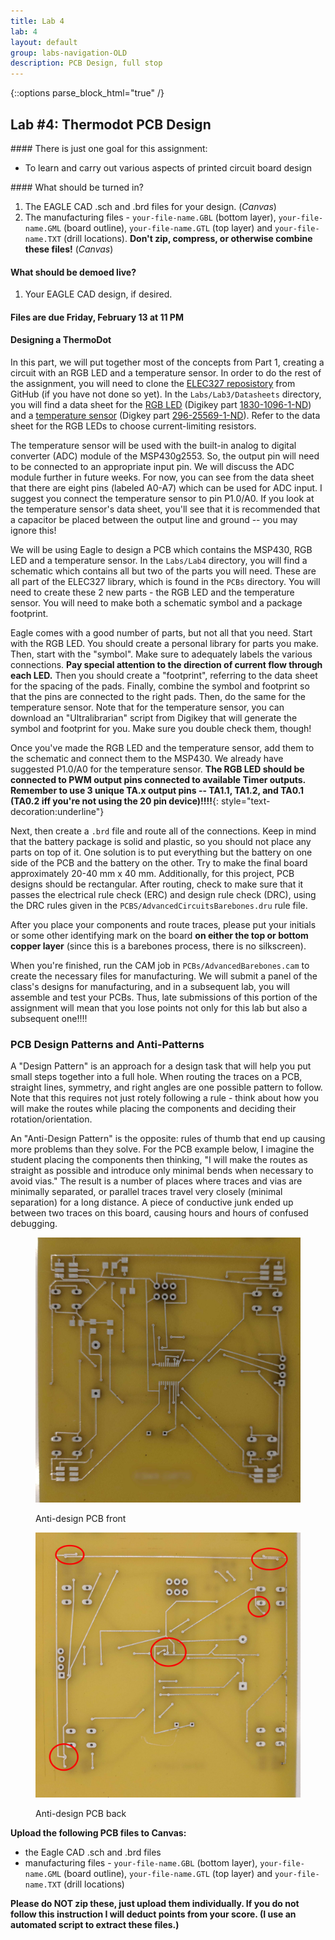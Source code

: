 ```yaml
---
title: Lab 4
lab: 4
layout: default
group: labs-navigation-OLD
description: PCB Design, full stop
---
```



{::options parse_block_html="true" /}


## Lab #4: Thermodot PCB Design

<div class="alert alert-info" role="alert">
#### There is just one goal for this assignment:

  - To learn and carry out various aspects of printed circuit board design
  
</div>

<div class="alert alert-danger" role="alert">
#### What should be turned in?

  1. The EAGLE CAD .sch and .brd files for your design. (_Canvas_)
  2. The manufacturing files - `your-file-name.GBL` (bottom layer), `your-file-name.GML` (board
  outline), `your-file-name.GTL` (top layer) and `your-file-name.TXT` (drill locations).
  **Don't zip, compress, or otherwise combine these files!** (_Canvas_)

#### What should be demoed live?
  1. Your EAGLE CAD design, if desired.

#### Files are due Friday, February 13 at 11 PM

</div>

#### Designing a ThermoDot

In this part, we will put together most of the concepts from Part 1, creating a circuit with an
RGB LED and a temperature sensor. In order to do the rest of the assignment, you will need to
clone the [ELEC327 reposistory](https://github.com/ckemere/ELEC327) from GitHub (if you have
not done so yet). In the `Labs/Lab3/Datasheets` directory, you will find a data sheet for the
[RGB LED](https://github.com/ckemere/ELEC327/blob/master/Labs/Lab4/Datasheets/IN-S128TATRGB_V1.0.pdf) (Digikey part
[1830-1096-1-ND](https://www.digikey.com/product-detail/en/inolux/IN-S128TATRGB/1830-1096-1-ND)) and a
[temperature sensor](tmp20.pdf) (Digkey part
[296-25569-1-ND](https://www.digikey.com/products/en?keywords=296-25569-1-ND)). Refer to the
data sheet for the RGB LEDs to choose current-limiting resistors.

The temperature sensor will be used with the built-in analog to digital converter (ADC) module
of the MSP430g2553. So, the output pin will need to be connected to an appropriate input pin. We
will discuss the ADC module further in future weeks. For now, you can see from the data sheet
that there are eight pins (labeled A0-A7) which can be used for ADC input. I suggest you
connect the temperature sensor to pin P1.0/A0. If you look at the temperature sensor's data
sheet, you'll see that it is recommended that a capacitor be placed between the output line and
ground -- you may ignore this!

We will be using Eagle to design a PCB which contains the MSP430, RGB LED and a temperature
sensor. In the `Labs/Lab4` directory, you will find a schematic which contains all but two
of the parts you will need. These are all part of the ELEC327 library, which is found in the
`PCBs` directory. You will need to create these 2 new parts - the RGB LED and the temperature
sensor.  You will need to make both a schematic symbol and a package footprint.

Eagle comes with a good number of parts, but not all that you need. Start with the RGB LED. You
should create a personal library for parts you make. Then, start with the "symbol". Make sure
to adequately labels the various connections. **Pay special attention to the direction of current
flow through each LED.** Then you should create a "footprint", referring to the data sheet for
the spacing of the pads. Finally, combine the symbol and footprint so that the pins are
connected to the right pads. Then, do the same for the temperature sensor. Note that for the
temperature sensor, you can download an "Ultralibrarian" script from Digikey that will generate
the symbol and footprint for you. Make sure you double check them, though!

Once you've made the RGB LED and the temperature sensor, add them to the schematic and connect
them to the MSP430. We already have suggested P1.0/A0 for the temperature sensor. **The RGB LED
should be connected to PWM output pins connected to available Timer outputs. Remember to use 3
unique TA.x output pins -- TA1.1, TA1.2, and TA0.1 (TA0.2 iff you're not using the 20 pin
device)!!!!**{: style="text-decoration:underline"} 

Next, then create a `.brd` file and route all of the connections. Keep in mind that the
battery package is solid and plastic, so you should not place any parts on top of it. One
solution is to put everything but the battery on one side of the PCB and the battery on the
other. Try to make the final board approximately 20-40 mm x 40 mm. Additionally, for this project,
PCB designs should be rectangular. After routing, check to make sure that it passes the
electrical rule check (ERC) and design rule check (DRC), using the DRC rules given in the
`PCBS/AdvancedCircuitsBarebones.dru` rule file. 

After you place your components and route traces, please put your initials or some other
identifying mark on the board **on either the top or bottom copper layer** (since this is a
barebones process, there is no silkscreen).

When you're finished, run the CAM job in `PCBs/AdvancedBarebones.cam` to create the necessary
files for manufacturing. We will submit a panel of the class's designs for manufacturing, and
in a subsequent lab, you will assemble and test your PCBs. Thus, late submissions of this
portion of the assignment will mean that you lose points not only for this lab but also a
subsequent one!!!!

### PCB Design Patterns and Anti-Patterns

A "Design Pattern" is an approach for a design task that will help you put small steps together
into a full hole. When routing the traces on a PCB, straight lines, symmetry, and right angles
are one possible pattern to follow. Note that this requires not just rotely following a rule -
think about how you will make the routes while placing the components and deciding their
rotation/orientation.

An "Anti-Design Pattern" is the opposite: rules of thumb that end up causing more problems than
they solve. For the PCB example below, I imagine the student placing the components then
thinking, "I will make the routes as straight as possible and introduce only minimal bends when
necessary to avoid vias." The result is a number of places where traces and vias are minimally
separated, or parallel traces travel very closely (minimal separation) for a long distance. A
piece of conductive junk ended up between two traces on this board, causing hours and hours of
confused debugging.


<div class="row">
<div class="col-md-6 col-sm-6 col-xs-6">
<figure class="figure">
<a href="PCB-Antidesign-Front.jpg"> <img src="PCB-Antidesign-Front.jpg" class="figure-img
img-fluid rounded" alt="PCB Example Front"></a>
<figcaption class="figure-caption"><p>Anti-design PCB front</p></figcaption>
</figure>
</div>
<div class="col-md-6 col-sm-6 col-xs-6">
<figure class="figure">
<a href="PCB-Antidesign-Back.jpg"> <img src="PCB-Antidesign-Back.jpg" class="figure-img
img-fluid rounded" alt="PCB Example Back"></a>
<figcaption class="figure-caption"><p>Anti-design PCB back</p></figcaption>
</figure>
</div>
</div>


**Upload the following PCB files to Canvas:**

  + the Eagle CAD .sch and .brd files
  + manufacturing files - `your-file-name.GBL` (bottom layer), `your-file-name.GML` (board
  outline), `your-file-name.GTL` (top layer) and `your-file-name.TXT` (drill locations)

**Please do NOT zip these, just upload them individually. If you do not follow this instruction
I will deduct points from your score. (I use an automated script to extract these files.)**


